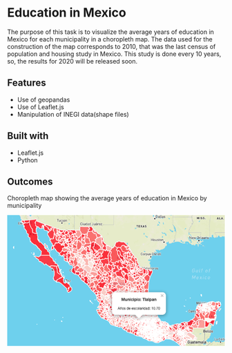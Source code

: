 # Education in Mexico

The purpose of this task is to visualize the average years of education in Mexico for each municipality in a choropleth map. The data used for the construction of the map corresponds to 2010, that was the last census of population and housing study in Mexico. This study is done every 10 years, so, the results for 2020 will be released soon.

## Features

* Use of geopandas
* Use of Leaflet.js
* Manipulation of INEGI data(shape files)

## Built with 

* Leaflet.js
* Python

## Outcomes

Choropleth map showing the average years of education in Mexico by municipality

![Choropleth.png](INEGI_education/Choropleth.png)
